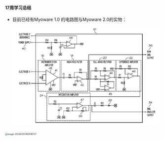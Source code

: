 #### 17周学习总结

- 目前已经有Myoware 1.0 的电路图与Myoware 2.0的实物：

  ![image-20240218195312806](17week_summarize.assets/image-20240218195312806.png)



<img src="file://D:\homeworkandppt\master\毕设\每周学习心得\15week\Muscle Sensor.assets\image-20240203160516727.png?lastModify=1708285573" alt="image-20240203160516727" style="zoom:50%;" />

